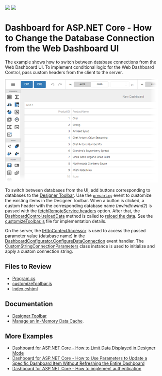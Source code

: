 <!-- default badges list -->
[![](https://img.shields.io/badge/Open_in_DevExpress_Support_Center-FF7200?style=flat-square&logo=DevExpress&logoColor=white)](https://supportcenter.devexpress.com/ticket/details/T1179666)
[![](https://img.shields.io/badge/📖_How_to_use_DevExpress_Examples-e9f6fc?style=flat-square)](https://docs.devexpress.com/GeneralInformation/403183)
<!-- default badges end -->
# Dashboard for ASP.NET Core - How to Change the Database Connection from the Web Dashboard UI

The example shows how to switch between database connections from the Web Dashboard UI. To implement conditional logic for the Web Dashboard Control, pass custom headers from the client to the server. 

![](images/designer-toolbar.png)

To switch between databases from the UI, add buttons corresponding to databases to the [Designer Toolbar](https://docs.devexpress.com/Dashboard/403426/web-dashboard/ui-elements-and-customization/designer-toolbar). Use the [`preparing`](https://docs.devexpress.com/Dashboard/js-DevExpress.Dashboard.Designer.DesignerToolbarExtensionOptions?p=netframework#js_devexpress_dashboard_designer_designertoolbarextensionoptions_onpreparing) event to customize the existing items in the Designer Toolbar. When a button is clicked, a custom header with the corresponding database name (*nwind*/*nwind2*) is passed with the [fetchRemoteService.headers](https://docs.devexpress.com/Dashboard/js-DevExpress.Dashboard.FetchRemoteServiceOptions#js_devexpress_dashboard_fetchremoteserviceoptions_headers) option. After that, the [DashboardControl.reloadData](https://docs.devexpress.com/Dashboard/js-DevExpress.Dashboard.DashboardControl#js_devexpress_dashboard_dashboardcontrol_reloaddata) method is called to [reload the data](https://docs.devexpress.com/Dashboard/400983/web-dashboard/integrate-dashboard-component/dashboard-backend/manage-an-in-memory-data-cache?p=netframework#client-side). See the [customizeToolbar.js](./CS/wwwroot/js/customizeToolbar.js) file for implementation details.

On the server, the [IHttpContextAccessor](https://docs.microsoft.com/en-us/aspnet/core/fundamentals/http-context?view=aspnetcore-3.0) is used to access the passed parameter value (database name) in the [DashboardConfigurator.ConfigureDataConnection](https://docs.devexpress.com/Dashboard/DevExpress.DashboardWeb.DashboardConfigurator.ConfigureDataConnection) event handler. The [CustomStringConnectionParameters](https://docs.devexpress.com/CoreLibraries/DevExpress.DataAccess.ConnectionParameters.CustomStringConnectionParameters) class instance is used to initialize and apply a custom connection string.

## Files to Review

* [Program.cs](./CS/Program.cs)
* [customizeToolbar.js](./CS/wwwroot/js/customizeToolbar.js)
* [Index.cshtml](./CS/Pages/Index.cshtml)

## Documentation

* [Designer Toolbar](https://docs.devexpress.com/Dashboard/403426/web-dashboard/ui-elements-and-customization/designer-toolbar)
* [Manage an In-Memory Data Cache](https://docs.devexpress.com/Dashboard/400983/web-dashboard/dashboard-backend/manage-an-in-memory-data-cache).

## More Examples

* [Dashboard for ASP.NET Core - How to Limit Data Displayed in Designer Mode](https://github.com/DevExpress-Examples/asp-net-core-dashboard-limit-designer-data)
* [Dashboard for ASP.NET Core - How to Use Parameters to Update a Specific Dashboard Item Without Refreshing the Entire Dashboard](https://github.com/DevExpress-Examples/asp-net-core-dashboard-refresh-item-on-parameter-change)
* [Dashboard for ASP.NET Core - How to implement authentication](https://github.com/DevExpress-Examples/aspnet-core-dashboard-jwt-authentication)

